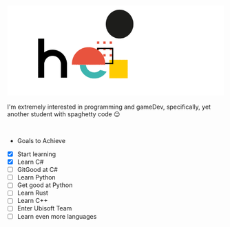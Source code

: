 ![Profile GIF](/hello.gif)

I'm extremely interested in programming and gameDev, specifically, yet another student with spaghetty code 😔
 
  
- Goals to Achieve
- [x] Start learning
- [x] Learn C#
- [ ] GitGood at C#
- [ ] Learn Python
- [ ] Get good at Python
- [ ] Learn Rust
- [ ] Learn C++
- [ ] Enter Ubisoft Team
- [ ] Learn even more languages
